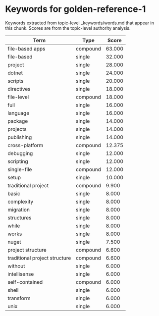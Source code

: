 # Keywords for golden-reference-1

Keywords extracted from topic-level _keywords/words.md that appear in this chunk.
Scores are from the topic-level authority analysis.

| Term | Type | Score |
|------|------|-------|
| file-based apps | compound | 63.000 |
| file-based | single | 32.000 |
| project | single | 28.000 |
| dotnet | single | 24.000 |
| scripts | single | 20.000 |
| directives | single | 18.000 |
| file-level | compound | 18.000 |
| full | single | 16.000 |
| language | single | 16.000 |
| package | single | 14.000 |
| projects | single | 14.000 |
| publishing | single | 14.000 |
| cross-platform | compound | 12.375 |
| debugging | single | 12.000 |
| scripting | single | 12.000 |
| single-file | compound | 12.000 |
| setup | single | 10.000 |
| traditional project | compound | 9.900 |
| basic | single | 8.000 |
| complexity | single | 8.000 |
| migration | single | 8.000 |
| structures | single | 8.000 |
| while | single | 8.000 |
| works | single | 8.000 |
| nuget | single | 7.500 |
| project structure | compound | 6.600 |
| traditional project structure | compound | 6.600 |
| without | single | 6.000 |
| intellisense | single | 6.000 |
| self-contained | compound | 6.000 |
| shell | single | 6.000 |
| transform | single | 6.000 |
| unix | single | 6.000 |

